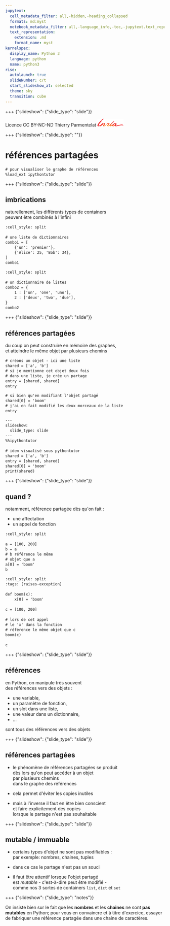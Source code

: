 ```yaml
---
jupytext:
  cell_metadata_filter: all,-hidden,-heading_collapsed
  formats: md:myst
  notebook_metadata_filter: all,-language_info,-toc,-jupytext.text_representation.jupytext_version,-jupytext.text_representation.format_version
  text_representation:
    extension: .md
    format_name: myst
kernelspec:
  display_name: Python 3
  language: python
  name: python3
rise:
  autolaunch: true
  slideNumber: c/t
  start_slideshow_at: selected
  theme: sky
  transition: cube
---
```


+++ {"slideshow": {"slide_type": "slide"}}

<div class="licence">
<span>Licence CC BY-NC-ND</span>
<span>Thierry Parmentelat</span>
<span><img src="media/inria-25-alpha.png" /></span>
</div>

+++ {"slideshow": {"slide_type": ""}}

# références partagées

```{code-cell}
# pour visualiser le graphe de références
%load_ext ipythontutor
```

+++ {"slideshow": {"slide_type": "slide"}}

## imbrications

naturellement, les différents types de containers  
peuvent être combinés à l'infini

```{code-cell}
:cell_style: split

# une liste de dictionnaires
combo1 = [
    {'un': 'premier'},
    {'Alice': 25, 'Bob': 34},
]
combo1
```

```{code-cell}
:cell_style: split

# un dictionnaire de listes
combo2 = {
    1 : ['un', 'one', 'uno'],
    2 : ['deux', 'two', 'due'],
}
combo2
```

+++ {"slideshow": {"slide_type": "slide"}}

## références partagées

du coup on peut construire en mémoire des graphes,  
et atteindre le même objet par plusieurs chemins

```{code-cell}
# créons un objet - ici une liste
shared = ['a', 'b']
# si je mentionne cet objet deux fois 
# dans une liste, je crée un partage
entry = [shared, shared]
entry
```

```{code-cell}
# si bien qu'en modifiant l'objet partagé
shared[0] = 'boom'
# j'ai en fait modifié les deux morceaux de la liste
entry
```

```{code-cell}
---
slideshow:
  slide_type: slide
---
%%ipythontutor

# idem visualisé sous pythontutor
shared = ['a', 'b']
entry = [shared, shared]
shared[0] = 'boom'
print(shared)
```

+++ {"slideshow": {"slide_type": "slide"}}

## quand ?

notamment, référence partagée dès qu'on fait :

* une affectation
* un appel de fonction

```{code-cell}
:cell_style: split

a = [100, 200]
b = a
# b référence le même
# objet que a 
a[0] = 'boom'
b
```

```{code-cell}
:cell_style: split
:tags: [raises-exception]

def boom(x):
    x[0] = 'boom'
    
c = [100, 200]

# lors de cet appel
# le 'x' dans la fonction 
# référence le même objet que c
boom(c)

c
```

+++ {"slideshow": {"slide_type": "slide"}}

## références

en Python, on manipule très souvent  
des références vers des objets :

* une variable,
* un paramètre de fonction,
* un slot dans une liste,
* une valeur dans un dictionnaire, 
* ...

sont tous des références vers des objets

+++ {"slideshow": {"slide_type": "slide"}}

## références partagées

* le phénomène de références partagées se produit  
  dès lors qu'on peut accéder à un objet  
  par plusieurs chemins  
  dans le graphe des références

* cela permet d'éviter les copies inutiles
* mais à l'inverse il faut en être bien conscient  
  et faire explicitement des copies  
  lorsque le partage n'est pas souhaitable

+++ {"slideshow": {"slide_type": "slide"}}

## mutable / immuable

* certains types d'objet ne sont pas modifiables :  
  par exemple: nombres, chaines, tuples

* dans ce cas le partage n'est pas un souci
* il faut être attentif lorsque l'objet partagé  
  est *mutable* - c'est-à-dire peut être modifié -  
  comme nos 3 sortes de containers `list`, `dict` et `set`

+++ {"slideshow": {"slide_type": "notes"}}

On insiste bien sur le fait que les **nombres**  et les **chaines** ne sont **pas mutables** en Python; pour vous en convaincre et à titre d'exercice, essayer de fabriquer une référence partagée dans une chaine de caractères.
